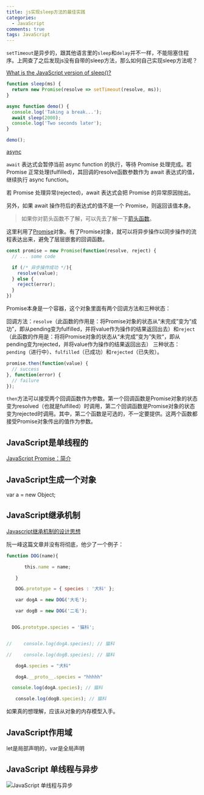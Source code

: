 ```yaml
---
title: js实现sleep方法的最佳实践
categories:
  - JavaScript
comments: true
tags: JavaScript
---
```


`setTimeout`是异步的，跟其他语言里的`sleep`和`delay`并不一样，不能阻塞住程序。上网查了之后发现js没有自带的sleep方法，那么如何自己实现sleep方法呢？

[What is the JavaScript version of sleep()?](https://stackoverflow.com/questions/951021/what-is-the-javascript-version-of-sleep)

<!-- more -->

```javascript
function sleep(ms) {
  return new Promise(resolve => setTimeout(resolve, ms));
}

async function demo() {
  console.log('Taking a break...');
  await sleep(2000);
  console.log('Two seconds later');
}

demo();
```

[async](http://es6.ruanyifeng.com/#docs/async)

`await` 表达式会暂停当前 async function 的执行，等待 Promise 处理完成。若 Promise 正常处理(fulfilled)，其回调的resolve函数参数作为 await 表达式的值，继续执行 async function。

若 Promise 处理异常(rejected)，await 表达式会把 Promise 的异常原因抛出。

另外，如果 await 操作符后的表达式的值不是一个 Promise，则返回该值本身。



>如果你对箭头函数不了解，可以先去了解一下[箭头函数](https://developer.mozilla.org/zh-CN/docs/Web/JavaScript/Reference/Functions/Arrow_functions)。

这里利用了[Promise](http://es6.ruanyifeng.com/#docs/promise)对象。有了Promise对象，就可以将异步操作以同步操作的流程表达出来，避免了层层嵌套的回调函数。

```javascript
const promise = new Promise(function(resolve, reject) {
  // ... some code

  if (/* 异步操作成功 */){
    resolve(value);
  } else {
    reject(error);
  }
})
```

Promise本身是一个容器，这个对象里面有两个回调方法和三种状态：

回调方法：`resolve`（此函数的作用是：将Promise对象的状态从“未完成”变为“成功”，即从pending变为fulfilled，并将value作为操作的结果返回出去）和`reject`（此函数的作用是：将将Promise对象的状态从“未完成”变为”失败“，即从pending变为rejected，并将value作为操作的结果返回出去）
三种状态：`pending`（进行中）、`fulfilled`（已成功）和`rejected`（已失败）。

```javascript
promise.then(function(value) {
  // success
}, function(error) {
  // failure
});
```

`then`方法可以接受两个回调函数作为参数。第一个回调函数是Promise对象的状态变为resolved（也就是fulfilled）时调用，第二个回调函数是Promise对象的状态变为rejected时调用。其中，第二个函数是可选的，不一定要提供。这两个函数都接受Promise对象传出的值作为参数。

## JavaScript是单线程的

[JavaScript Promise：简介](https://developers.google.com/web/fundamentals/primers/promises?hl=zh-cn)

## JavaScript生成一个对象

var a = new Object;

## JavaScript继承机制

[Javascript继承机制的设计思想](http://www.ruanyifeng.com/blog/2011/06/designing_ideas_of_inheritance_mechanism_in_javascript.html)

阮一峰这篇文章并没有将彻底，他少了一个例子：

```javascript
function DOG(name){

　　　　this.name = name;

　　}

　　DOG.prototype = { species : '犬科' };

　　var dogA = new DOG('大毛');

　　var dogB = new DOG('二毛');


  DOG.prototype.species = '猫科';


// 　　console.log(dogA.species); // 猫科

// 　　console.log(dogB.species); // 猫科

　　dogA.species = "犬科"

　　dogA.__proto__.species = "hhhhh"

  console.log(dogA.species); // 猫科

　　console.log(dogB.species); // 猫科　　　
```

如果真的想理解，应该从对象的内存模型入手。

## JavaScript作用域

let是局部声明的，var是全局声明

## JavaScript 单线程与异步

![JavaScript 单线程与异步](https://juejin.im/entry/598d21d251882548bd4dbf53#comment)

